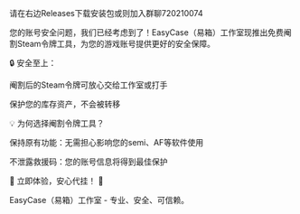 请在右边Releases下载安装包或则加入群聊720210074

您的账号安全问题，我们已经考虑到了！EasyCase（易箱）工作室现推出免费阉割Steam令牌工具，为您的游戏账号提供更好的安全保障。

🔒 安全至上：

阉割后的Steam令牌可放心交给工作室或打手

保护您的库存资产，不会被转移

💡 为何选择阉割令牌工具？

保持原有功能：无需担心影响您的semi、AF等软件使用

不泄露救援码：您的账号信息将得到最佳保护

🚀 立即体验，安心代挂！ 🚀

EasyCase（易箱）工作室 - 专业、安全、可信赖。
